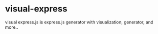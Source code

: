 visual-express
==============

visual express.js is express.js generator with visualization, generator, and more..

